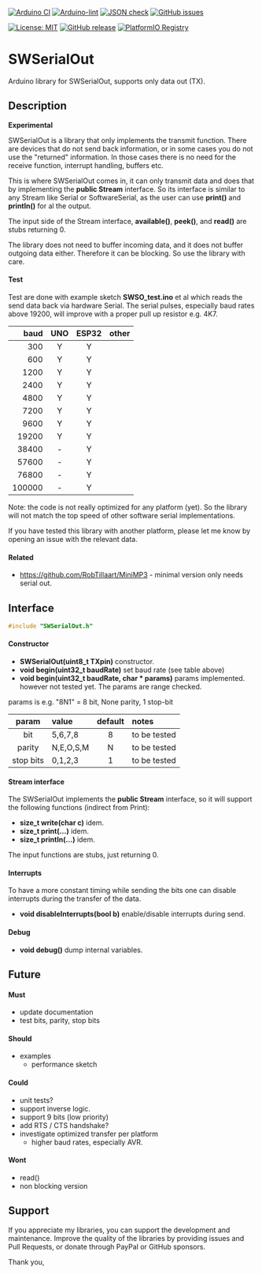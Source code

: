 
[![Arduino CI](https://github.com/RobTillaart/SWSerialOut/workflows/Arduino%20CI/badge.svg)](https://github.com/marketplace/actions/arduino_ci)
[![Arduino-lint](https://github.com/RobTillaart/SWSerialOut/actions/workflows/arduino-lint.yml/badge.svg)](https://github.com/RobTillaart/SWSerialOut/actions/workflows/arduino-lint.yml)
[![JSON check](https://github.com/RobTillaart/SWSerialOut/actions/workflows/jsoncheck.yml/badge.svg)](https://github.com/RobTillaart/SWSerialOut/actions/workflows/jsoncheck.yml)
[![GitHub issues](https://img.shields.io/github/issues/RobTillaart/SWSerialOut.svg)](https://github.com/RobTillaart/SWSerialOut/issues)

[![License: MIT](https://img.shields.io/badge/license-MIT-green.svg)](https://github.com/RobTillaart/SWSerialOut/blob/master/LICENSE)
[![GitHub release](https://img.shields.io/github/release/RobTillaart/SWSerialOut.svg?maxAge=3600)](https://github.com/RobTillaart/SWSerialOut/releases)
[![PlatformIO Registry](https://badges.registry.platformio.org/packages/robtillaart/library/SWSerialOut.svg)](https://registry.platformio.org/libraries/robtillaart/SWSerialOut)


# SWSerialOut

Arduino library for SWSerialOut, supports only data out (TX).


## Description

**Experimental**

SWSerialOut is a library that only implements the transmit function.
There are devices that do not send back information, or in some cases 
you do not use the "returned" information.
In those cases there is no need for the receive function, interrupt 
handling, buffers etc.

This is where SWSerialOut comes in, it can only transmit data and does
that by implementing the **public Stream** interface.
So its interface is similar to any Stream like Serial or SoftwareSerial,
as the user can use **print()** and **println()** for al the output.

The input side of the Stream interface, **available()**, **peek()**, 
and **read()** are stubs returning 0.

The library does not need to buffer incoming data, and it does not buffer outgoing data either. Therefore it can be blocking.
So use the library with care.


#### Test 

Test are done with example sketch **SWSO_test.ino** et al which
reads the send data back via hardware Serial.
The serial pulses, especially baud rates above 19200, will improve 
with a proper pull up resistor e.g. 4K7.

|  baud    |  UNO  |  ESP32  |  other  |
|---------:|:-----:|:-------:|:-------:|
|  300     |   Y   |    Y    |
|  600     |   Y   |    Y    |
|  1200    |   Y   |    Y    |
|  2400    |   Y   |    Y    |
|  4800    |   Y   |    Y    |
|  7200    |   Y   |    Y    |
|  9600    |   Y   |    Y    |
|  19200   |   Y   |    Y    |
|  38400   |   -   |    Y    |
|  57600   |   -   |    Y    |
|  76800   |   -   |    Y    |
|  100000  |   -   |    Y    |


Note: the code is not really optimized for any platform (yet). 
So the library will not match the top speed of other software serial implementations.

If you have tested this library with another platform, please let me know by
opening an issue with the relevant data.


#### Related

- https://github.com/RobTillaart/MiniMP3 - minimal version only needs serial out.


## Interface

```cpp
#include "SWSerialOut.h"
```

#### Constructor

- **SWSerialOut(uint8_t TXpin)** constructor.
- **void begin(uint32_t baudRate)** set baud rate (see table above)
- **void begin(uint32_t baudRate, char \* params)** params implemented.
however not tested yet.
The params are range checked.

params is e.g. "8N1" = 8 bit, None parity, 1 stop-bit

|  param    |  value    |  default  |  notes  |
|:---------:|:----------|:---------:|:--------|
|   bit     |  5,6,7,8  |     8     |  to be tested
| parity    | N,E,O,S,M |     N     |  to be tested
| stop bits |  0,1,2,3  |     1     |  to be tested


#### Stream interface

The SWSerialOut implements the **public Stream** interface, so
it will support the following functions (indirect from Print):

- **size_t write(char c)** idem.
- **size_t print(...)** idem.
- **size_t println(...)** idem.

The input functions are stubs, just returning 0.


#### Interrupts

To have a more constant timing while sending the bits one can disable 
interrupts during the transfer of the data.

- **void disableInterrupts(bool b)** enable/disable interrupts during send.


#### Debug

- **void debug()** dump internal variables.


## Future


#### Must

- update documentation
- test bits, parity, stop bits

#### Should

- examples
  - performance sketch

#### Could

- unit tests?
- support inverse logic.
- support 9 bits (low priority)
- add RTS / CTS handshake?
- investigate optimized transfer per platform 
  - higher baud rates, especially AVR.

#### Wont

- read()
- non blocking version 

## Support

If you appreciate my libraries, you can support the development and maintenance.
Improve the quality of the libraries by providing issues and Pull Requests, or
donate through PayPal or GitHub sponsors.

Thank you,

